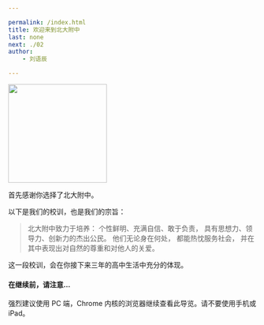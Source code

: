 ```yaml
---

permalink: /index.html
title: 欢迎来到北大附中
last: none
next: ./02
author:
    - 刘语辰

---
```


<img src="http://bdfz-cas.pkuschool.edu.cn/assets/login-1a72e4feef0ed4ad47183208b8d0a0aa.png" width="200" align="middle">

首先感谢你选择了北大附中。

以下是我们的校训，也是我们的宗旨：

> 北大附中致力于培养：
> 个性鲜明、充满自信、敢于负责，
> 具有思想力、领导力、创新力的杰出公民。
> 他们无论身在何处，
> 都能热忱服务社会，
> 并在其中表现出对自然的尊重和对他人的关爱。

这一段校训，会在你接下来三年的高中生活中充分的体现。

#### 在继续前，请注意...

强烈建议使用 PC 端，Chrome 内核的浏览器继续查看此导览。请不要使用手机或iPad。
